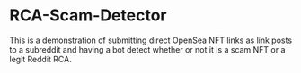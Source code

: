 # RCA-Scam-Detector
This is a demonstration of submitting direct OpenSea NFT links as link posts to a subreddit and having a bot detect whether or not it is a scam NFT or a legit Reddit RCA.
